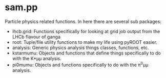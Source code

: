 sam.pp
======

Particle physics related functions. In here there are several sub packages:

 * lhcb.grid: Functions specifically for looking at grid job output from the LHCb flavour of ganga
 * root: Tuple/file utility functions to make my life using pyROOT easier.
 * analysis: Generic physics analysis things classes, functions, etc.
 * kstarmumu: Objects and functions that define things specifically to do with the K*&mu;&mu; analysis.
 * pi0mumu: Objects and functions specifically to do with the &pi;<sup>0</sup>&mu;&mu; analysis.

